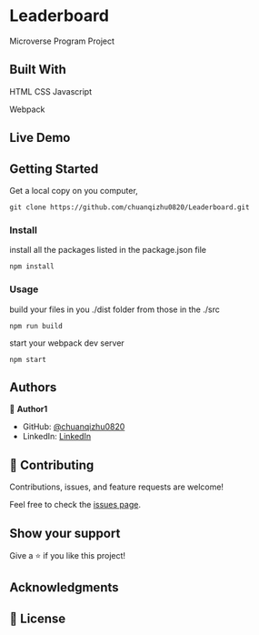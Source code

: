 # Leaderboard
Microverse Program Project


## Built With

HTML CSS Javascript

Webpack

## Live Demo


## Getting Started

Get a local copy on you computer, 

```
git clone https://github.com/chuanqizhu0820/Leaderboard.git
```

<!-- ### Prerequisites -->

<!-- ### Setup -->

### Install
install all the packages listed in the package.json file
```
npm install
```

### Usage
build your files in you ./dist folder from those in the ./src
```
npm run build
```
start your webpack dev server
```
npm start
```

<!-- ### Run tests

### Deployment -->

## Authors

👤 **Author1**

- GitHub: [@chuanqizhu0820](https://github.com/chuanqizhu0820)
- LinkedIn: [LinkedIn](https://www.linkedin.com/in/chuanqi-zhu-117b11210/)

## 🤝 Contributing

Contributions, issues, and feature requests are welcome!

Feel free to check the [issues page](../../issues/).

## Show your support

Give a ⭐️ if you like this project!

## Acknowledgments

## 📝 License
